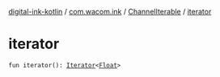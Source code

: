 [digital-ink-kotlin](../../index.md) / [com.wacom.ink](../index.md) / [ChannelIterable](index.md) / [iterator](./iterator.md)

# iterator

`fun iterator(): `[`Iterator`](https://kotlinlang.org/api/latest/jvm/stdlib/kotlin.collections/-iterator/index.html)`<`[`Float`](https://kotlinlang.org/api/latest/jvm/stdlib/kotlin/-float/index.html)`>`